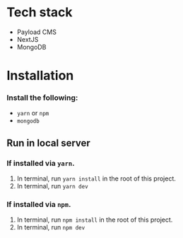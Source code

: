 # Tech stack
- Payload CMS
- NextJS
- MongoDB

# Installation

### Install the following:
- `yarn` or `npm`
- `mongodb` 

## Run in local server

### If installed via `yarn`.
1. In terminal, run `yarn install` in the root of this project.
2. In terminal, run `yarn dev`

### If installed via `npm`.
1. In terminal, run `npm install` in the root of this project.
2. In terminal, run `npm dev`
